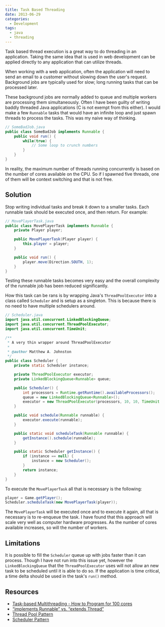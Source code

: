 ```yaml
---
title: Task Based Threading
date: 2013-06-29
categories:
  - Development
tags:
  - java
  - threading
---
```


Task based thread execution is a great way to do threading in an application.
Taking the same idea that is used in web development can be applied directly to
any application that can utilize threads.

When working with a web application, often the application will need to send an
email to a customer without slowing down the user's request. Background jobs are
typically used for slow; long running tasks that can be processed later.

These background jobs are normally added to queue and multiple workers are
processing them simultaneously. Often I have been guilty of writing baddly
threaded Java applications (C is not exempt from this either). I would make a
few `Runnable` tasks that would have an infinite loop and just spawn threads to
process the tasks. This was my naive way of thinking.

```java
// SomeBadJob.java
public class SomeBadJob implements Runnable {
    public void run() {
        while(true) {
            // Some loop to crunch numbers
        }
    }
}
```

In reality, the maximum number of threads running concurrently is based on the
number of cores available on the CPU. So if I spawned five threads, one of them
will be context switching and that is not free.

## Solution

Stop writing individual tasks and break it down to a smaller tasks. Each
runnable task should be executed once, and then return. For example:

```java
// MovePlayerTask.java
public class MovePlayerTask implements Runnable {
    private Player player;

    public MovePlayerTask(Player player) {
        this.player = player;
    }

    public void run() {
        player.move(Direction.SOUTH, 1);
    }
}
```

Testing these runnable tasks becomes very easy and the overall complexity of the
runnable job has been reduced significantly.

How this task can be rans is by wrapping Java's `ThreadPoolExecutor` into a
class called `Scheduler` and is setup as a singleton. This is because there is
no need to have multiple schedulers around.

```java
// Scheduler.java
import java.util.concurrent.LinkedBlockingQueue;
import java.util.concurrent.ThreadPoolExecutor;
import java.util.concurrent.TimeUnit;

/**
 * A very thin wrapper around ThreadPoolExecutor
 *
 * @author Matthew A. Johnston
 */
public class Scheduler {
    private static Scheduler instance;

    private ThreadPoolExecutor executor;
    private LinkedBlockingQueue<Runnable> queue;

    public Scheduler() {
        int processors = Runtime.getRuntime().availableProcessors();
        queue = new LinkedBlockingQueue<Runnable>();
        executor = new ThreadPoolExecutor(processors, 10, 10, TimeUnit.SECONDS, queue);
    }

    public void schedule(Runnable runnable) {
        executor.execute(runnable);
    }

    public static void scheduleTask(Runnable runnable) {
        getInstance().schedule(runnable);
    }

    public static Scheduler getInstance() {
        if (instance == null) {
            instance = new Scheduler();
        }
        return instance;
    }
}
```

To execute the `MovePlayerTask` all that is necessary is the following:

```java
player = Game.getPlayer();
Scheduler.scheduleTask(new MovePlayerTask(player));
```

The `MovePlayerTask` will be executed once and to execute it again, all that is
necessary is to re-enqueue the task. I have found that this approach will scale
very well as computer hardware progresses. As the number of cores available
increases, so will the number of workers.

## Limitations

It is possible to fill the `Scheduler` queue up with jobs faster than it can
process. Though I have not run into this issue yet, however the
`LinkedBlockingQueue` that the `ThreadPoolExecutor` uses will not allow an new
task to be scheduled until it is able to do so. If the application is time
critical, a time delta should be used in the task's `run()` method.

## Resources

  * [Task-based Multithreading - How to Program for 100 cores](http://www.gdcvault.com/play/1012321/-Sponsored-Task-based-Multithreading)
  * [“implements Runnable” vs. “extends Thread”](http://stackoverflow.com/questions/541487/implements-runnable-vs-extends-thread)
  * [Thread Pool Pattern](http://en.wikipedia.org/wiki/Thread_pool_pattern)
  * [Scheduler Pattern](http://en.wikipedia.org/wiki/Scheduler_pattern)

